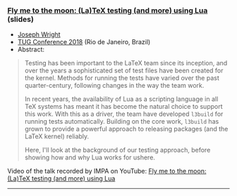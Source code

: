 

### <a href="{{site.baseurl}}/publications/2018-07-20-JAW-TUG-Lua-slides.pdf" target="_blank">Fly me to the moon: (La)TeX testing (and more) using Lua</a> (slides)

+ [Joseph Wright]({{site.baseurl}}/about/team/#joseph-wright)
+ [TUG Conference 2018](http://tug.org/tug2018/) (Rio de Janeiro, Brazil)
+ Abstract:

> Testing has been important to the LaTeX team since its inception, and
> over the years a sophisticated set of test files have been created for
> the kernel.  Methods for running the tests have varied over the past
> quarter-century, following changes in the way the team work.
> 
> In recent years, the availability of Lua as a scripting language in all
> TeX systems has meant it has become the natural choice to support this
> work. With this as a driver, the team have developed `l3build` for
> running tests automatically. Building on the core work, `l3build`
> has grown to provide a powerful approach to releasing packages (and the
> LaTeX kernel) reliably.
> 
> Here, I'll look at the background of our testing approach, before showing
> how and why Lua works for ushere.

Video of the talk recorded by IMPA on YouTube:  <a href="https://youtu.be/Se3NrnADOCo" target="_blank">Fly me to the moon: (La)TeX testing (and more) using Lua</a> 



***
